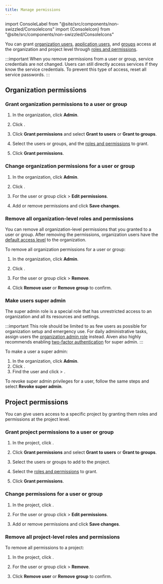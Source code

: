 ```yaml
---
title: Manage permissions
---
```


import ConsoleLabel from "@site/src/components/non-swizzled/ConsoleIcons"
import {ConsoleIcon} from "@site/src/components/non-swizzled/ConsoleIcons"

You can grant [organization users](/docs/platform/howto/manage-org-users), [application users](/docs/platform/concepts/application-users), and [groups](/docs/platform/howto/manage-groups) access at the organization and project level through [roles and permissions](/docs/platform/concepts/permissions).

:::important
When you remove permissions from a user or group, service credentials are not changed.
Users can still directly access services if they know the service credentials. To prevent
this type of access, reset all service passwords.
:::

## Organization permissions

### Grant organization permissions to a user or group

1. In the organization, click **Admin**.

1. Click <ConsoleLabel name="orgpermissions"/>.

1. Click **Grant permissions** and select **Grant to users** or **Grant to groups**.

1. Select the users or groups, and the
   [roles and permissions](/docs/platform/concepts/permissions) to grant.

1. Click **Grant permissions**.

### Change organization permissions for a user or group

1. In the organization, click **Admin**.

1. Click <ConsoleLabel name="orgpermissions"/>.

1. For the user or group click <ConsoleLabel name="actions"/> >
   <ConsoleIcon name="edit"/> **Edit permissions**.

1. Add or remove permissions and click **Save changes**.

### Remove all organization-level roles and permissions

You can remove all organization-level permissions that you granted to a user or group.
After removing the permissions, organization users have the
[default access level](/docs/platform/concepts/permissions#organization-roles-and-permissions)
to the organization.

To remove all organization permissions for a user or group:

1. In the organization, click **Admin**.

1. Click <ConsoleLabel name="orgpermissions"/>.

1. For the user or group click <ConsoleLabel name="actions"/> >
   <ConsoleIcon name="delete"/> **Remove**.

1. Click **Remove user** or **Remove group** to confirm.

### Make users super admin

The super admin role is a special role that has unrestricted access to an organization
and all its resources and settings.

:::important
This role should be limited to as few users as possible for organization setup and
emergency use. For daily administrative tasks, assign users the
[organization admin role](/docs/platform/concepts/permissions) instead.
Aiven also highly recommends enabling
[two-factor authentication](/docs/platform/howto/user-2fa) for super admin.
:::

To make a user a super admin:

1.  In the organization, click **Admin**.
1.  Click <ConsoleLabel name="users"/>.
1.  Find the user and click <ConsoleLabel name="actions"/> > <ConsoleLabel name="make super admin"/>.

To revoke super admin privileges for a user, follow the same steps and
select **Revoke super admin**.

## Project permissions

You can give users access to a specific project by granting them roles and permissions
at the project level.

### Grant project permissions to a user or group

1. In the project, click <ConsoleLabel name="projectpermissions"/>.

1. Click **Grant permissions** and select **Grant to users** or **Grant to groups**.

1. Select the users or groups to add to the project.

1. Select the [roles and permissions](/docs/platform/concepts/permissions) to grant.

1. Click **Grant permissions**.

### Change permissions for a user or group

1. In the project, click <ConsoleLabel name="projectpermissions"/>.

1. For the user or group click <ConsoleLabel name="actions"/> >
   <ConsoleIcon name="edit"/> **Edit permissions**.

1. Add or remove permissions and click **Save changes**.

### Remove all project-level roles and permissions

To remove all permissions to a project:

1. In the project, click <ConsoleLabel name="projectpermissions"/>.

1. For the user or group click <ConsoleLabel name="actions"/> >
   <ConsoleIcon name="delete"/> **Remove**.

1. Click **Remove user** or **Remove group** to confirm.
